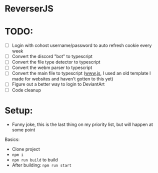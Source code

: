# ReverserJS

# TODO:
- [ ] Login with cohost username/password to auto refresh cookie every week
- [ ] Convert the discord "bot" to typescript
- [ ] Convert the file type detector to typescript
- [ ] Convert the webm parser to typescript
- [ ] Convert the main file to typescript (www.js, I used an old template I made for websites and haven't gotten to this yet)
- [ ] Figure out a better way to login to DeviantArt
- [ ] Code cleanup

# Setup:
- Funny joke, this is the last thing on my priority list, but will happen at some point

Basics:
- Clone project
- `npm i`
- `npm run build` to build
- After building: `npm run start`
